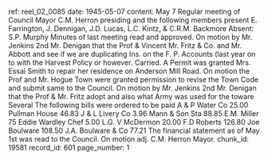 ref: reel_02_0085
date: 1945-05-07
content: May 7 Regular meeting of Council Mayor C.M. Herron presiding and the following members present E. Farrington, J. Dennigan, J.D. Lucas, L.C. Kintz, & C.R.M. Backmore Absent: S.P. Murphy Minutes of last meeting read and approved. On motion by Mr. Jenkins 2nd Mr. Denigan that the Prof & Vincent Mr. Fritz & Co. and Mr. Abbott and see if we are duplicating Ins. on the F. P. Accounts (last year on to with the Harvest Policy or however. Carried. A Permit was granted Mrs. Essai Smith to repair her residence on Anderson Mill Road. On motion the Prof and Mr. Hogue Town were granted permission to revise the Town Code and submit same to the Council. On motion by Mr. Jenkins 2nd Mr. Denigan that the Prof & Mr. Fritz adopt and also what Army was used for the toware Several The following bills were ordered to be paid A & P Water Co 25.00 Pullman House 46.83 J & L Livery Co 3.96 Mann & Son Sta 88.85 E.M. Miller 75 Eddie Wardley Chef 5.00 L.G. V McDermon 20.00 F.D Roberts 126.80 Joe Boulware 108.50 J.A. Boulware & Co 77.21 The financial statement as of May 1st was read to the Council. On motion adj. C.M. Herron Mayor.
chunk_id: 19581
record_id: 601
page_number: 1

